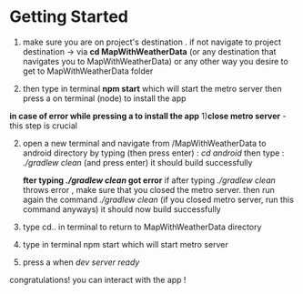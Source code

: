 # Getting Started
1) make sure you are on project's destination . if not navigate to project destination -> 
via **cd MapWithWeatherData** (or any destination that navigates you to MapWithWeatherData) or any other way you desire to get to MapWithWeatherData folder

2) then type in terminal **npm start** which will start the metro server
then press a on terminal (node) to install the app

**in case of error while pressing a to install the app**
1)**close metro server** - this step is crucial

2) open a new terminal and navigate from /MapWithWeatherData to android directory by typing (then press enter) :  *cd android*
   then type :  *./gradlew clean* (and press enter) it should  build successfully
   
   **fter typing *./gradlew clean* got error**
   if after typing *./gradlew clean* throws error , make sure that you closed the metro server. 
   then run again the command *./gradlew clean* (if you closed metro server, run this command anyways) it should now build successfully

3) type cd.. in terminal to return to MapWithWeatherData directory
4) type in terminal npm start which will start metro server
5) press a when *dev server ready*

congratulations! you can interact with the app !

